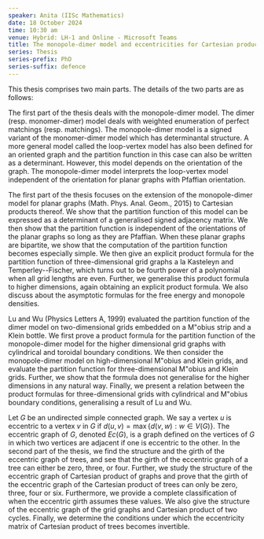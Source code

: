 ```yaml
---
speaker: Anita (IISc Mathematics)
date: 18 October 2024
time: 10:30 am
venue: Hybrid: LH-1 and Online - Microsoft Teams
title: The monopole-dimer model and eccentricities for Cartesian product of graphs
series: Thesis
series-prefix: PhD
series-suffix: defence
---
```


This thesis comprises two main parts. The details of the two parts are as follows:

The first part of the thesis deals with the monopole-dimer model. The dimer (resp. monomer-dimer) model deals with weighted enumeration of perfect matchings (resp. matchings). The monopole-dimer model is a signed variant of the monomer-dimer model which has determinantal structure. A more general model called the loop-vertex model has also been defined for an oriented graph and the partition function in this case can also be written as a determinant. However, this model depends on the orientation of the graph. The monopole-dimer model interprets the loop-vertex model independent of the orientation for planar graphs with Pfaffian orientation. 

The first part of the thesis focuses on the extension of the monopole-dimer model for planar graphs (Math. Phys. Anal. Geom., 2015) to Cartesian products thereof. We show that the partition function of this model can be expressed as a determinant of a generalised signed adjacency matrix. We then show that the partition function is independent of the orientations of the planar graphs so long as they are Pfaffian. When these planar graphs are bipartite, we show that the computation of the partition function becomes especially simple. We then give an explicit product formula for the partition function of three-dimensional grid graphs a la Kasteleyn and Temperley--Fischer, which turns out to be fourth power of a polynomial when all grid lengths are even. Further, we generalise this product formula to higher dimensions, again obtaining an explicit product formula. We also discuss about the asymptotic formulas for the free energy and monopole densities.

Lu and Wu (Physics Letters A, 1999) evaluated the partition function of the dimer model on two-dimensional grids embedded on a M\"obius strip and a Klein bottle. We first prove a product formula for the partition function of the monopole-dimer model for the higher dimensional grid graphs with cylindrical and toroidal boundary conditions. We then consider the monopole-dimer model on high-dimensional M\"obius and Klein grids, and evaluate the partition function for three-dimensional M\"obius and Klein grids. Further, we show that the formula does not generalise for the higher dimensions in any natural way. Finally, we present a relation between the product formulas for three-dimensional grids with cylindrical and M\"obius boundary conditions, generalising a result of Lu and Wu.

Let $G$ be an undirected simple connected graph. We say a vertex $u$ is eccentric to a vertex $v$ in $G$ if $d(u,v)=\max\{d(v,w): w\in V(G)\}$. The eccentric graph of $G$, denoted $Ec(G)$, is a graph defined on the vertices of $G$ in which two vertices are adjacent if one is eccentric to the other. In the second part of the thesis, we find the structure and the girth of the eccentric graph of trees, and see that the girth of the eccentric graph of a tree can either be zero, three, or four. Further, we study the structure of the eccentric graph of Cartesian product of graphs and prove that the girth of the eccentric graph of the Cartesian product of trees can only be zero, three, four or six. Furthermore, we provide a complete classification of when the eccentric girth assumes these values. We also give the structure of the eccentric graph of the grid graphs and Cartesian product of two cycles. Finally, we determine the conditions under which the eccentricity matrix of Cartesian product of trees becomes invertible.


